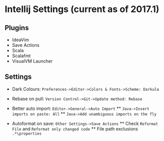 # Intellij Settings (current as of 2017.1)

## Plugins

* IdeaVim
* Save Actions
* Scala
* Scalafmt
* VisualVM Launcher

## Settings

* Dark Colours: `Preferences->Editor->Colors & Fonts->Scheme: Darkula`

* Rebase on pull: `Version Control->Git->Update method: Rebase`

* Better auto import: `Editor->General->Auto Import`
** `Java->Insert imports on paste: All`
** `Java->Add unambiguous imports on the fly`

* Autoformat on save: `Other Settings->Save Actions`
** Check `Reformat File` and `Reformat only changed code`
** File path exclusions `.*\properties`
